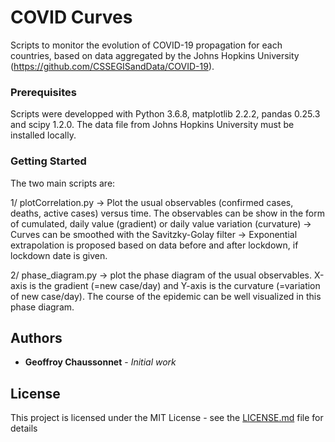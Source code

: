 
# COVID Curves

Scripts to monitor the evolution of COVID-19 propagation for each countries, based on data aggregated by the Johns Hopkins University (https://github.com/CSSEGISandData/COVID-19).


### Prerequisites
Scripts were developped with Python 3.6.8, matplotlib 2.2.2, pandas 0.25.3 and scipy 1.2.0.
The data file from Johns Hopkins University must be installed locally.

### Getting Started
The two main scripts are:

1/ plotCorrelation.py
-> Plot the usual observables (confirmed cases, deaths, active cases) versus time. The observables can be show in the form of cumulated, daily value (gradient) or daily value variation (curvature)
-> Curves can be smoothed with the Savitzky-Golay filter
-> Exponential extrapolation is proposed based on data before and after lockdown, if lockdown date is given.

2/ phase_diagram.py
-> plot the phase diagram of the usual observables. X-axis is the gradient (=new case/day) and Y-axis is the curvature (=variation of new case/day). The course of the epidemic can be well visualized in this phase diagram.


## Authors

* **Geoffroy Chaussonnet** - *Initial work* 

## License

This project is licensed under the MIT License - see the [LICENSE.md](LICENSE.md) file for details

